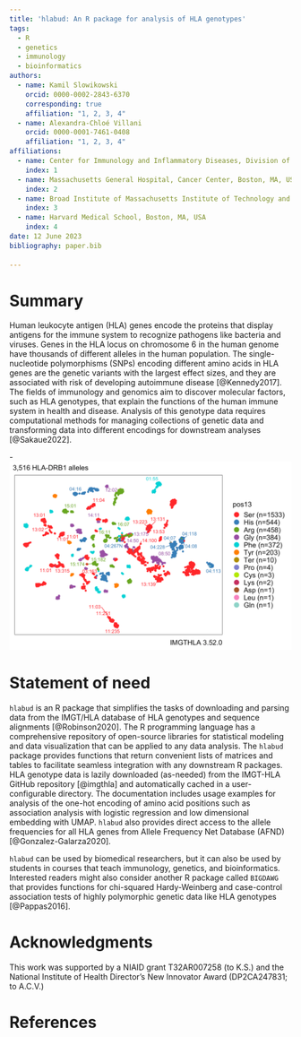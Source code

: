 ```yaml
---
title: 'hlabud: An R package for analysis of HLA genotypes'
tags:
  - R
  - genetics
  - immunology
  - bioinformatics
authors:
  - name: Kamil Slowikowski
    orcid: 0000-0002-2843-6370
    corresponding: true
    affiliation: "1, 2, 3, 4"
  - name: Alexandra-Chloé Villani
    orcid: 0000-0001-7461-0408
    affiliation: "1, 2, 3, 4"
affiliations:
  - name: Center for Immunology and Inflammatory Diseases, Division of Rheumatology, Allergy an Immunology, Department of Medicine, Massachusetts General Hospital, Boston, MA, USA
    index: 1
  - name: Massachusetts General Hospital, Cancer Center, Boston, MA, USA 
    index: 2
  - name: Broad Institute of Massachusetts Institute of Technology and Harvard, Cambridge, MA, USA
    index: 3
  - name: Harvard Medical School, Boston, MA, USA
    index: 4
date: 12 June 2023
bibliography: paper.bib

---
```


# Summary

Human leukocyte antigen (HLA) genes encode the proteins that display antigens for the immune system to recognize pathogens like bacteria and viruses.
Genes in the HLA locus on chromosome 6 in the human genome have thousands of different alleles in the human population.
The single-nucleotide polymorphisms (SNPs) encoding different amino acids in HLA genes are the genetic variants with the largest effect sizes, and they are associated with risk of developing autoimmune disease [@Kennedy2017].
The fields of immunology and genomics aim to discover molecular factors, such as HLA genotypes, that explain the functions of the human immune system in health and disease.
Analysis of this genotype data requires computational methods for managing collections of genetic data and transforming data into different encodings for downstream analyses [@Sakaue2022].

-![HLA-DRB1 genotypes embedded with UMAP](vignettes/articles/examples_files/figure-html/umap-pos13-1.png)


# Statement of need

`hlabud` is an R package that simplifies the tasks of downloading and parsing data from the IMGT/HLA database of HLA genotypes and sequence alignments [@Robinson2020].
The R programming language has a comprehensive repository of open-source libraries for statistical modeling and data visualization that can be applied to any data analysis.
The `hlabud` package provides functions that return convenient lists of matrices and tables to facilitate seamless integration with any downstream R packages.
HLA genotype data is lazily downloaded (as-needed) from the IMGT-HLA GitHub repository [@imgthla] and automatically cached in a user-configurable directory.
The documentation includes usage examples for analysis of the one-hot encoding of amino acid positions such as association analysis with logistic regression and low dimensional embedding with UMAP.
`hlabud` also provides direct access to the allele frequencies for all HLA genes from Allele Frequency Net Database (AFND) [@Gonzalez-Galarza2020].

`hlabud` can be used by biomedical researchers, but it can also be used by students in courses that teach immunology, genetics, and bioinformatics.
Interested readers might also consider another R package called `BIGDAWG` that provides functions for chi-squared Hardy-Weinberg and case-control association tests of highly polymorphic genetic data like HLA genotypes [@Pappas2016].

# Acknowledgments

This work was supported by a NIAID grant T32AR007258 (to K.S.) and the National Institute of Health Director’s New Innovator Award (DP2CA247831; to A.C.V.)


# References


